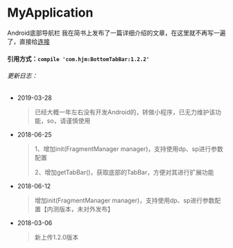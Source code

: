 # MyApplication
Android底部导航栏
我在简书上发布了一篇详细介绍的文章，在这里就不再写一遍了，直接给[连接](http://www.jianshu.com/p/ade8485a16be)
#### 引用方式：`compile 'com.hjm:BottomTabBar:1.2.2'`



###### 更新日志：
* 2019-03-28
  > 已经大概一年左右没有开发Android的，转做小程序，已无力维护该功能，so，请谨慎使用

* 2018-06-25 

  > 1、增加init(FragmentManager manager)，支持使用dp、sp进行参数配置
  >
  > 2、增加getTabBar()，获取底部的TabBar，方便对其进行扩展功能

* 2018-06-12

  > 增加init(FragmentManager manager)，支持使用dp、sp进行参数配置【内测版本，未对外发布】

* 2018-03-06

  > 新上传1.2.0版本
